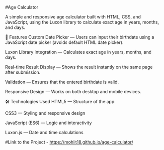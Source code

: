 #Age Calculator

A simple and responsive age calculator built with HTML, CSS, and JavaScript, using the Luxon library to calculate exact age in years, months, and days.

📌 Features
Custom Date Picker — Users can input their birthdate using a JavaScript date picker (avoids default HTML date picker).

Luxon Library Integration — Calculates exact age in years, months, and days.

Real-time Result Display — Shows the result instantly on the same page after submission.

Validation — Ensures that the entered birthdate is valid.

Responsive Design — Works on both desktop and mobile devices.

🛠️ Technologies Used
HTML5 — Structure of the app

CSS3 — Styling and responsive design

JavaScript (ES6) — Logic and interactivity

Luxon.js — Date and time calculations

#Link to the Project - 
https://mohiit18.github.io/age-calculator/
